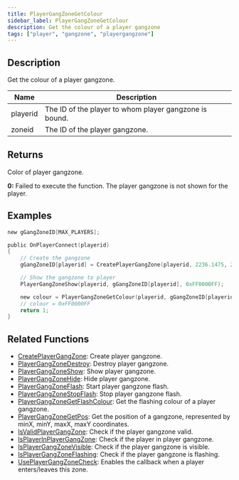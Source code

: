 ```yaml
---
title: PlayerGangZoneGetColour
sidebar_label: PlayerGangZoneGetColour
description: Get the colour of a player gangzone
tags: ["player", "gangzone", "playergangzone"]
---
```


<VersionWarn version='omp v1.1.0.2612' />

## Description

Get the colour of a player gangzone.

| Name        | Description                                                      |
| ----------- | ---------------------------------------------------------------- |
| playerid    | The ID of the player to whom player gangzone is bound.           |
| zoneid      | The ID of the player gangzone.                                   |

## Returns

Color of player gangzone.

**0:** Failed to execute the function. The player gangzone is not shown for the player.

## Examples

```c
new gGangZoneID[MAX_PLAYERS];

public OnPlayerConnect(playerid)
{
    // Create the gangzone
    gGangZoneID[playerid] = CreatePlayerGangZone(playerid, 2236.1475, 2424.7266, 2319.1636, 2502.4348);

    // Show the gangzone to player
    PlayerGangZoneShow(playerid, gGangZoneID[playerid], 0xFF0000FF);

    new colour = PlayerGangZoneGetColour(playerid, gGangZoneID[playerid]);
    // colour = 0xFF0000FF
    return 1;
}
```

## Related Functions

- [CreatePlayerGangZone](CreatePlayerGangZone): Create player gangzone.
- [PlayerGangZoneDestroy](PlayerGangZoneDestroy): Destroy player gangzone.
- [PlayerGangZoneShow](PlayerGangZoneShow): Show player gangzone.
- [PlayerGangZoneHide](PlayerGangZoneHide): Hide player gangzone.
- [PlayerGangZoneFlash](PlayerGangZoneFlash): Start player gangzone flash.
- [PlayerGangZoneStopFlash](PlayerGangZoneStopFlash): Stop player gangzone flash.
- [PlayerGangZoneGetFlashColour](PlayerGangZoneGetFlashColour): Get the flashing colour of a player gangzone.
- [PlayerGangZoneGetPos](PlayerGangZoneGetPos): Get the position of a gangzone, represented by minX, minY, maxX, maxY coordinates.
- [IsValidPlayerGangZone](IsValidPlayerGangZone): Check if the player gangzone valid.
- [IsPlayerInPlayerGangZone](IsPlayerInPlayerGangZone): Check if the player in player gangzone.
- [IsPlayerGangZoneVisible](IsPlayerGangZoneVisible): Check if the player gangzone is visible.
- [IsPlayerGangZoneFlashing](IsPlayerGangZoneFlashing): Check if the player gangzone is flashing.
- [UsePlayerGangZoneCheck](UsePlayerGangZoneCheck): Enables the callback when a player enters/leaves this zone.